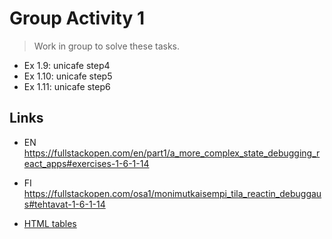 
# Group Activity 1

> Work in group to solve these tasks. 

- Ex 1.9: unicafe step4
- Ex 1.10: unicafe step5
- Ex 1.11: unicafe step6

## Links

- EN
https://fullstackopen.com/en/part1/a_more_complex_state_debugging_react_apps#exercises-1-6-1-14

- FI
https://fullstackopen.com/osa1/monimutkaisempi_tila_reactin_debuggaus#tehtavat-1-6-1-14

- [HTML tables](https://www.w3schools.com/html/html_tables.asp)